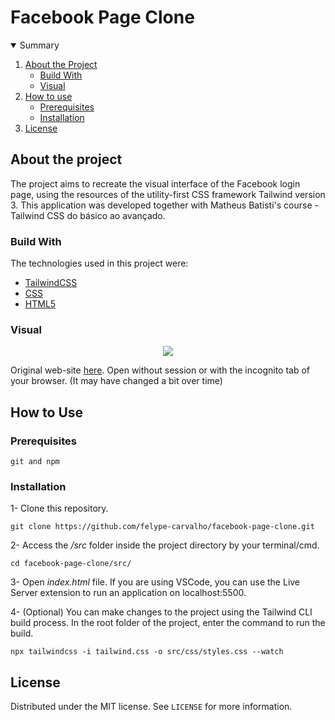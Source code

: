 # Facebook Page Clone
 
 <!-- TABLE OF CONTENTS -->
<details open="open">
  <summary>Summary</summary>
  <ol>
    <li>
      <a href="#about-the-project">About the Project</a>
      <ul>
        <li><a href="#build-with">Build With</a></li>
        <li><a href="#visual">Visual</a></li>
      </ul>
    </li>
    <li>
      <a href="#how-to-use">How to use</a>
      <ul>
        <li><a href="#prerequisites">Prerequisites</a></li>
        <li><a href="#installation">Installation</a></li>
      </ul>
    </li>
    <li><a href="#license">License</a></li>
  </ol>
</details>

<!-- ABOUT THE PROJECT -->
## About the project

The project aims to recreate the visual interface of the Facebook login page, using the resources of the utility-first CSS framework Tailwind version 3. This application was developed together with Matheus Batisti's course - Tailwind CSS do básico ao avançado.

<!-- BUILD WITH -->
### Build With
The technologies used in this project were:
* [TailwindCSS](https://tailwindcss.com)
* [CSS](https://developer.mozilla.org/en-US/docs/Web/CSS)
* [HTML5](https://developer.mozilla.org/en-US/docs/Web/HTML)


<!-- VISUAL -->
### Visual

<div align="center">
 <img src="https://user-images.githubusercontent.com/43687521/222948394-58e3eb4e-e633-448b-b987-87edd9be109c.png">
</div>


Original web-site [here](https://www.facebook.com). Open without session or with the incognito tab of your browser. (It may have changed a bit over time)

<!-- HOW TO USE -->
## How to Use

### Prerequisites

``` git and npm ```

### Installation

1- Clone this repository.
``` 
git clone https://github.com/felype-carvalho/facebook-page-clone.git
```

2- Access the */src* folder inside the project directory by your terminal/cmd.
``` 
cd facebook-page-clone/src/
```

3- Open *index.html* file. If you are using VSCode, you can use the Live Server extension to run an application on localhost:5500.

4- (Optional) You can make changes to the project using the Tailwind CLI build process. In the root folder of the project, enter the command to run the build.
``` 
npx tailwindcss -i tailwind.css -o src/css/styles.css --watch
```

 
<!-- LICENSE -->
## License

Distributed under the MIT license. See `LICENSE` for more information.
